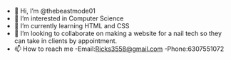 - 👋 Hi, I’m @thebeastmode01
- 👀 I’m interested in Computer Science
- 🌱 I’m currently learning HTML and CSS
- 💞️ I’m looking to collaborate on making a website for a nail tech so they can take in clients by appointment.
- 📫 How to reach me 
     -Email:Ricks3558@gmail.com
     -Phone:6307551072

<!---
thebeastmode01/thebeastmode01 is a ✨ special ✨ repository because its `README.md` (this file) appears on your GitHub profile.
You can click the Preview link to take a look at your changes.
--->
